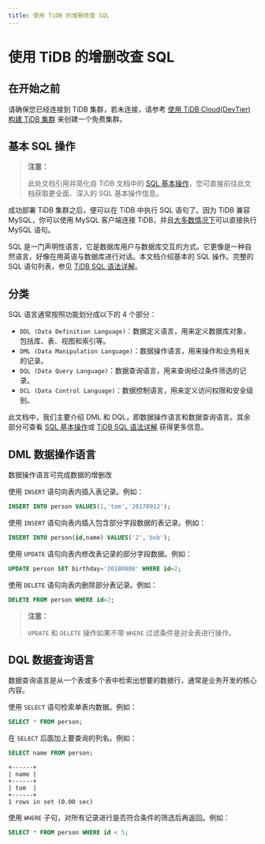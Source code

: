 ```yaml
---
title: 使用 TiDB 的增删改查 SQL
---
```


# 使用 TiDB 的增删改查 SQL

## 在开始之前

请确保您已经连接到 TiDB 集群，若未连接，请参考 [使用 TiDB Cloud(DevTier) 构建 TiDB 集群](/develop/build-cluster-in-cloud.md#步骤-1-创建免费集群) 来创建一个免费集群。

## 基本 SQL 操作

> **注意：**
>
> 此处文档引用并简化自 TiDB 文档中的 [SQL 基本操作](https://docs.pingcap.com/zh/tidb/stable/basic-sql-operations)，您可直接前往此文档获取更全面、深入的 SQL 基本操作信息。

成功部署 TiDB 集群之后，便可以在 TiDB 中执行 SQL 语句了。因为 TiDB 兼容 MySQL，你可以使用 MySQL 客户端连接 TiDB，并且[大多数情况下](https://docs.pingcap.com/zh/tidb/stable/mysql-compatibility)可以直接执行 MySQL 语句。

SQL 是一门声明性语言，它是数据库用户与数据库交互的方式。它更像是一种自然语言，好像在用英语与数据库进行对话。本文档介绍基本的 SQL 操作。完整的 SQL 语句列表，参见 [TiDB SQL 语法详解](https://pingcap.github.io/sqlgram/)。

## 分类

SQL 语言通常按照功能划分成以下的 4 个部分：

- `DDL (Data Definition Language)`：数据定义语言，用来定义数据库对象，包括库、表、视图和索引等。
- `DML (Data Manipulation Language)`：数据操作语言，用来操作和业务相关的记录。
- `DQL (Data Query Language)`：数据查询语言，用来查询经过条件筛选的记录。
- `DCL (Data Control Language)`：数据控制语言，用来定义访问权限和安全级别。

此文档中，我们主要介绍 DML 和 DQL，即数据操作语言和数据查询语言。其余部分可查看 [SQL 基本操作](https://docs.pingcap.com/zh/tidb/stable/basic-sql-operations)或 [TiDB SQL 语法详解](https://pingcap.github.io/sqlgram/) 获得更多信息。

## DML 数据操作语言

数据操作语言可完成数据的增删改

使用 `INSERT` 语句向表内插入表记录。例如：

```sql
INSERT INTO person VALUES(1,'tom','20170912');
```

使用 `INSERT` 语句向表内插入包含部分字段数据的表记录。例如：

```sql
INSERT INTO person(id,name) VALUES('2','bob');
```

使用 `UPDATE` 语句向表内修改表记录的部分字段数据。例如：

```sql
UPDATE person SET birthday='20180808' WHERE id=2;
```

使用 `DELETE` 语句向表内删除部分表记录。例如：

```sql
DELETE FROM person WHERE id=2;
```

> **注意：**
>
> `UPDATE` 和 `DELETE` 操作如果不带 `WHERE` 过滤条件是对全表进行操作。

## DQL 数据查询语言

数据查询语言是从一个表或多个表中检索出想要的数据行，通常是业务开发的核心内容。

使用 `SELECT` 语句检索单表内数据。例如：

```sql
SELECT * FROM person;
```

在 `SELECT` 后面加上要查询的列名。例如：

```sql
SELECT name FROM person;
```

```
+------+
| name |
+------+
| tom  |
+------+
1 rows in set (0.00 sec)
```

使用 `WHERE` 子句，对所有记录进行是否符合条件的筛选后再返回。例如：

```sql
SELECT * FROM person WHERE id < 5;
```
